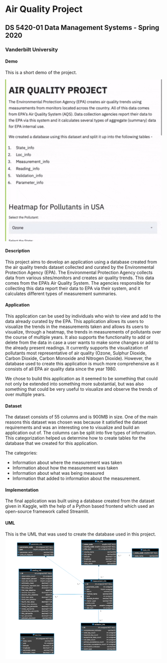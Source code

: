 # Air Quality Project
## DS 5420-01 Data Management Systems - Spring 2020
### Vanderbilt University

#### Demo
This is a short demo of the project.

![](project-gif.gif)

#### Description
This project aims to develop an application using a database created from the air quality trends dataset collected and curated by the Environmental Protection Agency (EPA). The Environmental Protection Agency collects data from various sites/monitors and creates air quality trends. This data comes from the EPA’s Air Quality System. The agencies responsible for collecting this data report their data to EPA via their system, and it calculates different types of measurement summaries. 

#### Application
This application can be used by individuals who wish to view and add to the data already curated by the EPA. This application allows its users to visualize the trends in the measurements taken and allows its users to visualize, through a heatmap, the trends in measurements of pollutants over the course of multiple years. It also supports the functionality to add or delete from the data in case a user wants to make some changes or add to the already present readings. It currently supports the visualization of pollutants most representative of air quality (Ozone, Sulphur Dioxide, Carbon Dioxide, Carbon Monoxide and Nitrogen Dioxide). However, the database used to create this application is much more comprehensive as it consists of all EPA air quality data since the year 1980. 

We chose to build this application as it seemed to be something that could not only be extended into something more substantial, but was also something that could be very useful to visualize and observe the trends of over multiple years. 

#### Dataset
The dataset consists of 55 columns and is 900MB in size. One of the main reasons this dataset was chosen was because it satisfied the dataset requirements and was an interesting one to visualize and build an application out of. The columns can be split into five types of information. This categorization helped us determine how to create tables for the database that we created for this application. 

The categories:
- Information about where the measurement was taken
- Information about how the measurement was taken
- Information about what was being measured
- Information that added to information about the measurement. 


#### Implementation 
The final application was built using a database created from the dataset given in Kaggle, with the help of a Python based frontend which used an open-source framework called Streamlit. 

#### UML
This is the UML that was used to create the database used in this project. 
![](Project_UML.png)


